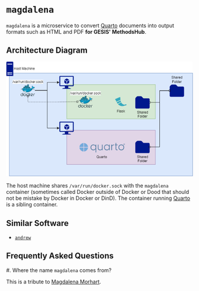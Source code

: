 # `magdalena`

`magdalena` is a microservice to convert [Quarto](https://quarto.org/) documents into output formats such as HTML and PDF **for GESIS' MethodsHub**.

## Architecture Diagram

![Diagram of magdalena](img/magdalena.drawio.png)

The host machine shares `/var/run/docker.sock` with the `magdalena` container (sometimes called Docker outside of Docker or Dood that should not be mistake by Docker in Docker or DinD). The container running [Quarto](https://quarto.org/) is a sibling container.

## Similar Software

- [`andrew`](https://github.com/GESIS-Methods-Hub/andrew)

## Frequently Asked Questions

#. Where the name `magdalena` comes from?

   This is a tribute to [Magdalena Morhart](https://en.wikipedia.org/wiki/Magdalena_Morhart).
